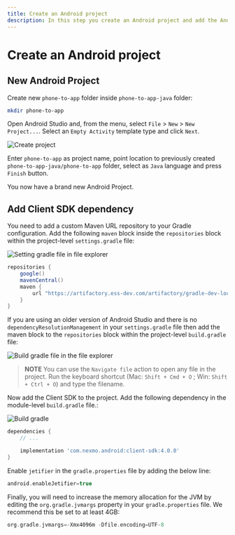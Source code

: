 ```yaml
---
title: Create an Android project
description: In this step you create an Android project and add the Android Client SDK library.
---
```


# Create an Android project
## New Android Project

Create new `phone-to-app` folder inside `phone-to-app-java` folder:

```bash
mkdir phone-to-app
```

Open Android Studio and, from the menu, select `File` > `New` > `New Project...`. Select an `Empty Activity` template type and click `Next`.

![Create project](/screenshots/tutorials/client-sdk/android-shared/create-project-empty-activity.png)

Enter `phone-to-app` as project name, point location to previously created `phone-to-app-java/phone-to-app` folder,  select as `Java` language and press `Finish` button.

You now have a brand new Android Project.

## Add Client SDK dependency

You need to add a custom Maven URL repository to your Gradle configuration. Add the following `maven` block inside the `repositories` block within the project-level `settings.gradle` file:

![Setting gradle file in file explorer](/screenshots/tutorials/client-sdk/android-shared/settings-gradle-file.png)

```groovy
repositories {
    google()
    mavenCentral()
    maven {
        url "https://artifactory.ess-dev.com/artifactory/gradle-dev-local"
    }
}
```

If you are using an older version of Android Studio and there is no `dependencyResolutionManagement` in your `settings.gradle` file then add the maven block to the `repositories` block within the project-level `build.gradle` file:

![Build gradle file in the file explorer](/screenshots/tutorials/client-sdk/android-shared/project-level-build-gradle-file.png)

> **NOTE** You can use the `Navigate file` action to open any file in the project. Run the keyboard shortcut (Mac: `Shift + Cmd + O` ; Win: `Shift + Ctrl + O`) and type the filename.

Now add the Client SDK to the project. Add the following dependency in the module-level `build.gradle` file.:

![Build gradle](/screenshots/tutorials/client-sdk/android-shared/module-level-build-gradle-file.png)

```groovy
dependencies {
    // ...

    implementation 'com.nexmo.android:client-sdk:4.0.0'
}
```

Enable `jetifier` in the `gradle.properties` file by adding the below line:

```groovy
android.enableJetifier=true
```

Finally, you will need to increase the memory allocation for the JVM by editing the `org.gradle.jvmargs` property in your `gradle.properties` file. We recommend this be set to at least 4GB:

```groovy
org.gradle.jvmargs=-Xmx4096m -Dfile.encoding=UTF-8
```
